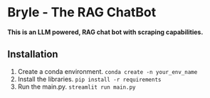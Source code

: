 # Bryle - The RAG ChatBot 
**This is an LLM powered, RAG chat bot with scraping capabilities.**

## Installation
1. Create a conda environment.
`conda create -n your_env_name`
2. Install the libraries.
   `pip install -r requirements`
3. Run the main.py.
   `streamlit run main.py`
